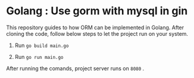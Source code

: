 # Golang : Use gorm with mysql in gin

This repository guides to how ORM can be implemented in Golang. After cloning the code, follow below steps to let the project run on your system.

1. Run `go build main.go`

2. Run `go run main.go`

After running the comands, project server runs on `8080` .
